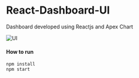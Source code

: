 # React-Dashboard-UI

Dashboard developed using Reactjs and Apex Chart

![UI](https://user-images.githubusercontent.com/44068102/99897140-0472b700-2cbd-11eb-9669-c670d31fda00.png)


#### How to run

```
npm install
npm start
```

